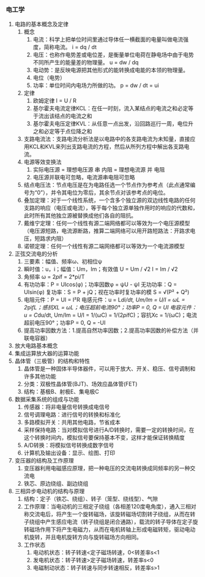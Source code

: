 ### 电工学

1. 电路的基本概念及定律
    1. 概念
        1. 电流：科学上把单位时间里通过导体任一横截面的电量叫做电流强度，简称电流。 i = dq / dt
        2. 电压：也称作电势差或电位差，是衡量单位电荷在静电场中由于电势不同所产生的能量差的物理量。 u = dw / dq
        3. 电动势：是反映电源把其他形式的能转换成电能的本领的物理量。
        4. 电位（电势）
        5. 功率：单位时间内电场力所做的功。 p = dw / dt = ui
    2. 定律
        1. 欧姆定律 I = U / R
        2. 基尔霍夫电流定律KCL：在任一时刻，流入某结点的电流之和必定等于流出该结点的电流之和
        3. 基尔霍夫电压定律KVL：从任意一点出发，沿回路巡行一周，电位升之和必定等于点位降之和
    3. 支路电流法：支路电流分析法是以电路中的各支路电流为未知量，直接应用KCL和KVL来列出支路电流的方程，然后从所列方程中解出各支路电流。
    4. 电源等效变换法
        1. 实际电压源 = 理想电压源 串 内阻 = 理想电流源 并 电阻
        2. 电压源并联电可忽略，电流源串电阻可忽略
    5. 结点电压法：节点电压是在为电路任选一个节点作为参考点（此点通常编号为“0”），并令其电位为零后，其余节点对该参考点的电位。
    6. 叠加定理：对于一个线性系统，一个含多个独立源的双边线性电路的任何支路的响应（电压或电流），等于每个独立源单独作用时的响应的代数和，此时所有其他独立源被替换成他们各自的阻抗。
    7. 戴维宁定理：任何一个线性有源二端网络都可以等效为一个电压源模型（电压源短路，电流源断路，推算二端网络可以用开路短路法：开路求电压，短路求内阻）
    8. 诺顿定理：任何一个线性有源二端网络都可以等效为一个电流源模型
2. 正弦交流电的分析
    1. 三要素：幅值、频率ω、初相位ψ
    2. 瞬时值：u，i；幅值：Um，Im；有效值 U = Um / √2 I = Im / √2
    3. 角频率 ω = 2*pi*f = 2*pi/T
    4. 有功功率：P = UIcos(φ)；功率因数φ = ψU - ψI
       无功功率：Q = UIsin(φ)
       复功率：S = P + jQ；视在功率时复功率的模 S = √(P² + Q²)
    5. 电阻元件：P = UI = I²R
       电感元件：u = L*di/dt, Um/Im = U/I = ωL = 2*pi*fL；感抗XL = ωL；电压超前电流90°；功率P = 0, Q = UI
       电容元件：u = C*du/dt, Um/Im = U/I = 1/(ωC) = 1/(2*pi*fC)；容抗Xc = 1/(ωC)；电流超前电压90°；功率P = 0, Q = -UI
    6. 提高功率因数方法：1.提高自然功率因数；2.提高功率因数的补偿方法（并联电容器）
3. 放大电路基本概念
4. 集成运算放大器的运算功能
5. 晶体管（三极管）的结构和特性
    1. 晶体管是一种固体半导体器件，可以用于放大、开关、稳压、信号调制和许多其他功能
    2. 分类：双极性晶体管(BJT)、场效应晶体管(FET)
    3. 结构：基极B、射极E、集电极C
6. 数据采集系统的组成与功能
    1. 传感器：将非电量信号转换成电信号
    2. 信号调理电路：进行信号的转换和标准化
    3. 多路模拟开关：共用其他电路，节省成本
    4. 采样保持电路：当对模拟信号进行A/D转换时，需要一定的转换时间，在这个转换时间内，模拟信号要保持基本不变，这样才能保证转换精度
    5. A/D转换：将模拟信号转换成数字信号
    6. 计算机及输出设备：显示、绘图、打印
7. 变压器的结构及工作原理
    1. 变压器利用电磁感应原理，把一种电压的交流电转换成同频率的另一种交流电
    2. 铁芯、原边绕组、副边绕组
8. 三相异步电动机的结构与原理
    1. 结构：定子（铁芯、绕组）、转子（笼型、绕线型）、气隙
    2. 工作原理：当电动机的三相定子绕组（各相差120度电角度），通入三相对称交流电后，将产生一个旋转磁场，该旋转磁场切割转子绕组，从而在转子绕组中产生感应电流（转子绕组是闭合通路），载流的转子导体在定子旋转磁场作用下将产生电磁力，从而在电机转轴上形成电磁转矩，驱动电动机旋转，并且电机旋转方向与旋转磁场方向相同。
    3. 工作状态
        1. 电动机状态：转子转速<定子磁场转速，0<转差率s<1
        2. 发电机状态：转子转速>定子磁场转速，转差率s<0
        3. 电磁制动状态：转子转速与同步转速相反，转差率s>1
